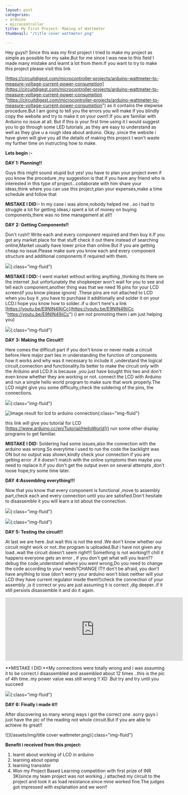 ```yaml
---
layout: post
categories:
- arduino
- microcontroller
title: My First Project- Making of Wattmeter
thumbnail: "/title cover wattmeter.png"

---
```

Hey guys!! Since this was my first project I tried to make my project as simple as possible for my sake.But for me since I was new to this field I made many mistake and learnt a lot from them.If you want to try to make this project please visit this link

[https://circuitdigest.com/microcontroller-projects/arduino-wattmeter-to-measure-voltage-current-power-consumption](https://circuitdigest.com/microcontroller-projects/arduino-wattmeter-to-measure-voltage-current-power-consumption "https://circuitdigest.com/microcontroller-projects/arduino-wattmeter-to-measure-voltage-current-power-consumption") as it contains the stepwise procedure.But I am going to tell you the errors you will make if you blindly copy the website and try to make it on your own!!.If you  are familiar with Arduino no issue at all. But if this is your first time using it I would suggest you to go through some LED tutorials ,as they are easy to understand as well as they give u a rough idea about arduino. Okay..since the website i have given will give you all the details of making this project I  won't waste my further time on instructing how to make.

**Lets begin :-**

**DAY 1: Planning!!**

Guys this might sound stupid but yes! you have to plan your project even if you know the procedure ,my suggestion is that if you have any friend who is interested in this type of project...collaborate with him share your ideas,think where you can use this project,plan your expenses,make a time schedule and follow that

**MISTAKE I DID:-** In my case i was alone,nobody helped me ..so i had to struggle a lot for getting ideas,i spent a lot of money on buying components,there was no time management at all!!

**DAY 2: Getting Components!!**

Don't rush!! Write each and every component required and then buy it.If  you got any market place for that stuff check it out there instead of searching online,Market usually have lower price than online.But if you are getting cheap no issue.Please make sure you know each and every component structure and additional components if required with them.

![](/assets/img/IMG_20190812_134319_0.jpg){:class="img-fluid"}

**MISTAKE I DID:**-I went market without writing anything ,thinking its there on the internet ,but unfortunately the shopkeeper won't wait for you to see and tell each component,another thing was that we need 16 pins for your LCD screen(if you know please ignore) .These pins are not attached to LCD when you buy it ,you have to purchase it additionally and solder it on your LCD.I hope you know how to solder..if u don't here's a link [https://youtu.be/E9NIN49iiCc](https://youtu.be/E9NIN49iiCc "https://youtu.be/E9NIN49iiCc") (i am not promoting them i am just helping you)

![](/assets/img/IMG_20190812_134423_2.jpg){:class="img-fluid"}

**DAY 3: Making the Circuit!!**

Here comes the difficult part if you don't know or never made a circuit before.Here major part lies in understanding the function of components how it works and why was it necessary to include it ,understand the logical circuit,connection and functionality.Its better to make the circuit only with the Arduino and LCD.It is  because ,you just have bought this two and don't even know whether they are working or not. connect the LCD with Arduino and run a simple hello world program to make sure that work properly.The LCD might give you some difficulty,check the soldering of the pins, the connections.

![](/assets/img/H6MNR.jpg){:class="img-fluid"}

![Image result for lcd to arduino connection](https://www.arduino.cc/en/uploads/Tutorial/LCD_Base_bb_Schem.png){:class="img-fluid"}

this link will give you tutorial for LCD [https://www.arduino.cc/en/Tutorial/HelloWorld]() run some other display programs to get familiar.

**MISTAKE I DID:** Soldering had some issues,also the connection with the arduino was wrong.So everytime i used to run the code the backlight was ON but no output was shown,kindly check your connection if you are getting error .if it doesn't match with the online symptoms then maybe you need to replace it.if you don't get the output even on several attempts ,don't loose hope,try some time later.

**DAY 4:Assembling everything!!!**

Now that you know that every component is functional ,move to assembly part,check each and every connection until you are satisfied.Don't hesitate to disassemble  it you will learn a lot about the connection.

![](/assets/img/IMG_20190418_210334_9.jpg){:class="img-fluid"}

![](/assets/img/IMG-20190420-WA0003.jpeg){:class="img-fluid"}

**DAY 5: Testing the circuit!!**

At last we are here..but wait this is not the end .We don't know whether our circuit might work or not..the program is uploaded.But i have not given any load..wait the circuit doesn't seem right!!! Something is not working!!! chill it happens everyone gets an error , if you don't get what will you learn?? debug the code,understand where you went wrong,Do you need to change the code according to your needs?CHANGE IT!! don't be afraid, you don't have anything to lose (don't worry your arduino won't blast neither will your LCD they have current regulator inside them!!)check the connection of your assembly ,is it correct or you are just assuming it is correct ,dig deeper..if it still persists disassemble it and do it again.

<iframe width="560" height="200" src="https://www.youtube.com/embed/IqE8eMy4LwI" frameborder="0" allow="accelerometer; autoplay; encrypted-media; gyroscope; picture-in-picture" allowfullscreen></iframe>

\**MISTAKE I DID:**My connections were totally wrong and i was assuming it to be correct.I disassembled and assembled about 12 times ..this is the pic of 4th time..my power value was still wrong !! XD .But try and try until you succeed

![](/assets/img/IMG-20190512-WA0004.jpeg){:class="img-fluid"}

**DAY 6: Finally i made it!!**

After discovering so many wrong ways i got the correct one .sorry guys i just have the pic of the reading not whole circuit.But if you are able to achieve its great!!

![](/assets/img/title cover wattmeter.png){:class="img-fluid"}

**Benefit i received  from this project:**

1. learnt about working of LCD in arduino
2. learning about opamp
3. learning transistor
4. Won my Project Based Learning competition with first prize of INR 3K(since my team project was not working ,i attached my circuit  to the project and took it as load resistance.since mine worked fine.The judges got impressed with explanation and we won!!